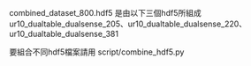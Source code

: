 combined_dataset_800.hdf5 是由以下三個hdf5所組成
ur10_dualtable_dualsense_205、ur10_dualtable_dualsense_220、ur10_dualtable_dualsense_381

要組合不同hdf5檔案請用 script/combine_hdf5.py